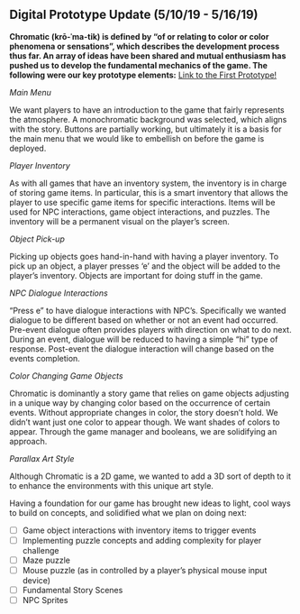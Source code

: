 ## Digital Prototype Update (5/10/19 - 5/16/19)

**Chromatic (krō-ˈma-tik) is defined by “of or relating to color or color phenomena or sensations”, which describes the development process thus far. An array of ideas have been shared and mutual enthusiasm has pushed us to develop the fundamental mechanics of the game. The following were our key prototype elements:**
[Link to the First Prototype!](https://emilykrasser.github.io/Chromatic/FirstPrototype/)

_Main Menu_ 

We want players to have an introduction to the game that fairly represents the atmosphere. A monochromatic background was selected, which aligns with the story. Buttons are partially working, but ultimately it is a basis for the main menu that we would like to embellish on before the game is deployed. 

_Player Inventory_

As with all games that have an inventory system, the inventory is in charge of storing game items. In particular, this is a smart inventory that allows the player to use specific game items for specific interactions. Items will be used for NPC interactions, game object interactions, and puzzles. The inventory will be a permanent visual on the player’s screen.

_Object Pick-up_

Picking up objects goes hand-in-hand with having a player inventory. To pick up an object, a player presses ‘e’ and the object will be added to the player’s inventory. Objects are important for doing stuff in the game. 

_NPC Dialogue Interactions_

“Press e” to have dialogue interactions with NPC’s. Specifically we wanted dialogue to be different based on whether or not an event had occurred. Pre-event dialogue often provides players with direction on what to do next. During an event, dialogue will be reduced to having a simple “hi” type of response. Post-event the dialogue interaction will change based on the events completion. 

_Color Changing Game Objects_

Chromatic is dominantly a story game that relies on game objects adjusting in a unique way by changing color based on the occurrence of certain events. Without appropriate changes in color, the story doesn’t hold. We didn’t want just one color to appear though. We want shades of colors to appear. Through the game manager and booleans, we are solidifying an approach. 

_Parallax Art Style_

Although Chromatic is a 2D game, we wanted to add a 3D sort of depth to it to enhance the environments with this unique art style. 

Having a foundation for our game has brought new ideas to light, cool ways to build on concepts, and solidified what we plan on doing next:

- [ ] Game object interactions with inventory items to trigger events
- [ ] Implementing puzzle concepts and adding complexity for player challenge
- [ ] Maze puzzle
- [ ] Mouse puzzle (as in controlled by a player’s physical mouse input device)
- [ ] Fundamental Story Scenes
- [ ] NPC Sprites